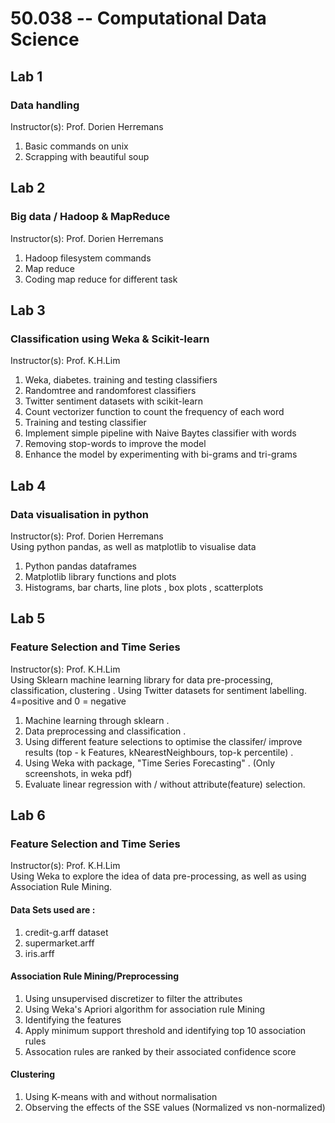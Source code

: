 # 50.038 -- Computational Data Science

## Lab 1 
### Data handling
Instructor(s): Prof. Dorien Herremans  
1. Basic commands on unix
2. Scrapping with beautiful soup

## Lab 2
### Big data / Hadoop & MapReduce
Instructor(s): Prof. Dorien Herremans  
1. Hadoop filesystem commands
2. Map reduce
3. Coding map reduce for different task

## Lab 3
### Classification using Weka & Scikit-learn
Instructor(s): Prof. K.H.Lim
1. Weka, diabetes. training and testing classifiers
2. Randomtree and randomforest classifiers
3. Twitter sentiment datasets with scikit-learn
4. Count vectorizer function to count the frequency of each word
5. Training and testing classifier
6. Implement simple pipeline with Naive Baytes classifier with words
7. Removing stop-words to improve the model
8. Enhance the model by experimenting with bi-grams and tri-grams

## Lab 4
### Data visualisation in python
Instructor(s): Prof. Dorien Herremans  
Using python pandas, as well as matplotlib to visualise data
1. Python pandas dataframes
2. Matplotlib library functions and plots
3. Histograms, bar charts, line plots , box plots , scatterplots
## Lab 5
### Feature Selection and Time Series
Instructor(s): Prof. K.H.Lim   
Using Sklearn machine learning library for data pre-processing, classification, clustering . 
Using Twitter datasets for sentiment labelling. 4=positive and 0 = negative

1. Machine learning through sklearn . 
2. Data preprocessing and classification . 
3. Using different feature selections to optimise the classifer/ improve results (top - k Features, kNearestNeighbours, top-k percentile) . 
4. Using Weka with package, "Time Series Forecasting" . (Only screenshots, in weka pdf)
5. Evaluate linear regression with / without attribute(feature) selection.  

## Lab 6
### Feature Selection and Time Series
Instructor(s): Prof. K.H.Lim   
Using Weka to explore the idea of data pre-processing, as well as using Association Rule Mining.  
#### Data Sets used are :  
1. credit-g.arff dataset
2. supermarket.arff
3. iris.arff
#### Association Rule Mining/Preprocessing
1. Using unsupervised discretizer to filter the attributes
2. Using Weka's Apriori algorithm for association rule Mining
3. Identifying the features
4. Apply minimum support threshold and identifying top 10 association rules
5. Assocation rules are ranked by their associated confidence score
#### Clustering
1. Using K-means with and without normalisation
2. Observing the effects of the SSE values (Normalized vs non-normalized)

